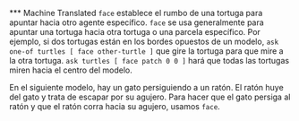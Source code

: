 ﻿*** Machine Translated
`face` establece el rumbo de una tortuga para apuntar hacia otro agente específico. `face` se usa generalmente para apuntar una tortuga hacia otra tortuga o una parcela específico. Por ejemplo, si dos tortugas están en los bordes opuestos de un modelo, `ask one-of turtles [ face other-turtle ]` que gire la tortuga para que mire a la otra tortuga. `ask turtles [ face patch 0 0 ]` hará que todas las tortugas miren hacia el centro del modelo.

En el siguiente modelo, hay un gato persiguiendo a un ratón. El ratón huye del gato y trata de escapar por su agujero. Para hacer que el gato persiga al ratón y que el ratón corra hacia su agujero, usamos `face`.
